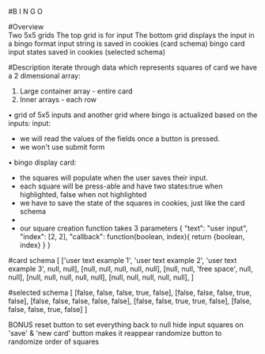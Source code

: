 #B I N G O

#Overview  
Two 5x5 grids
The top grid is for input
The bottom grid displays the input in a bingo format
input string is saved in cookies (card schema)
bingo card input states saved in cookies (selected schema)

#Description
iterate through data which represents squares of card
we have a 2 dimensional array:
  1. Large container array - entire card
  2. Inner arrays - each row

• grid of 5x5 inputs and another grid where bingo is actualized based on the inputs:
input:
  - we will read the values of the fields once a button is pressed.
  - we won't use submit form

 • bingo display card:
  - the squares will populate when the user saves their input.
  - each square will be press-able and have two states:true when highlighted, false when not highlighted
  - we have to save the state of the squares in cookies, just like the card schema
  -
  - our square creation function takes 3 parameters
  {
      "text": "user input",
      "index": [2, 2],
      "callback": function(boolean, index){ return {boolean, index} }
  }

#card schema
  [
    ['user text example 1', 'user text example 2', 'user text example 3', null, null],
    [null, null, null, null, null],
    [null, null, 'free space', null, null],
    [null, null, null, null, null],
    [null, null, null, null, null],
  ]

#selected schema
[
  [false, false, false, true, false],
  [false, false, false, true, false],
  [false, false, false, false, false],
  [false, false, true, true, false],
  [false, false, false, true, false]
]

BONUS
reset button to set everything back to null
hide input squares on 'save' & 'new card' button makes it reappear
randomize button to randomize order of squares
